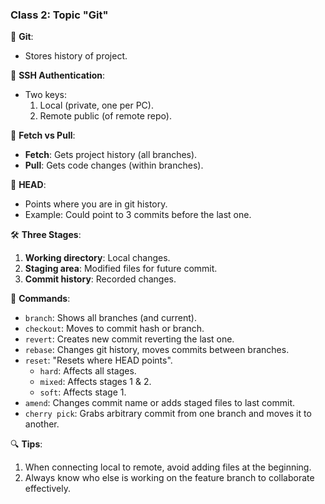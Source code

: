 ### Class 2: Topic "Git"

📁 **Git**:
- Stores history of project.

🔑 **SSH Authentication**:
- Two keys:
  1) Local (private, one per PC).
  2) Remote public (of remote repo).

🔄 **Fetch vs Pull**:
- **Fetch**: Gets project history (all branches).
- **Pull**: Gets code changes (within branches).

📍 **HEAD**:
- Points where you are in git history.
- Example: Could point to 3 commits before the last one.

🛠️ **Three Stages**:
1) **Working directory**: Local changes.
2) **Staging area**: Modified files for future commit.
3) **Commit history**: Recorded changes.

🔧 **Commands**:
- `branch`: Shows all branches (and current).
- `checkout`: Moves to commit hash or branch.
- `revert`: Creates new commit reverting the last one.
- `rebase`: Changes git history, moves commits between branches.
- `reset`: "Resets where HEAD points".
  - `hard`: Affects all stages.
  - `mixed`: Affects stages 1 & 2.
  - `soft`: Affects stage 1.
- `amend`: Changes commit name or adds staged files to last commit.
- `cherry pick`: Grabs arbitrary commit from one branch and moves it to another.

🔍 **Tips**:
1) When connecting local to remote, avoid adding files at the beginning.
2) Always know who else is working on the feature branch to collaborate effectively.
